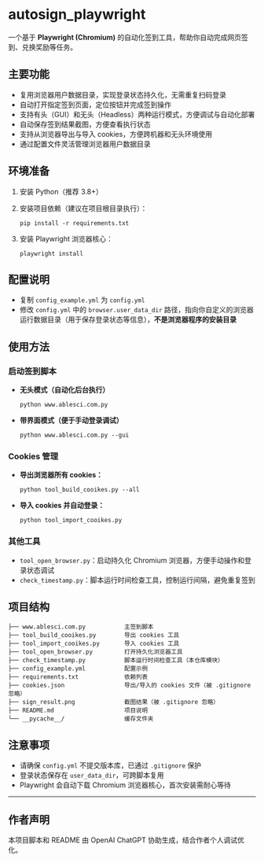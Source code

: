 # autosign_playwright

一个基于 **Playwright (Chromium)** 的自动化签到工具，帮助你自动完成网页签到、兑换奖励等任务。

## 主要功能

- 复用浏览器用户数据目录，实现登录状态持久化，无需重复扫码登录
- 自动打开指定签到页面，定位按钮并完成签到操作
- 支持有头（GUI）和无头（Headless）两种运行模式，方便调试与自动化部署
- 自动保存签到结果截图，方便查看执行状态
- 支持从浏览器导出与导入 cookies，方便跨机器和无头环境使用
- 通过配置文件灵活管理浏览器用户数据目录

## 环境准备

1. 安装 Python（推荐 3.8+）  
2. 安装项目依赖（建议在项目根目录执行）：  
   ```
   pip install -r requirements.txt
   ```

3. 安装 Playwright 浏览器核心：

   ```
   playwright install
   ```

## 配置说明

* 复制 `config_example.yml` 为 `config.yml`
* 修改 `config.yml` 中的 `browser.user_data_dir` 路径，指向你自定义的浏览器运行数据目录（用于保存登录状态等信息），**不是浏览器程序的安装目录**

## 使用方法

### 启动签到脚本

* **无头模式（自动化后台执行）**

  ```
  python www.ablesci.com.py
  ```
* **带界面模式（便于手动登录调试）**

  ```
  python www.ablesci.com.py --gui
  ```

### Cookies 管理

* **导出浏览器所有 cookies：**

  ```
  python tool_build_cooikes.py --all
  ```
* **导入 cookies 并自动登录：**

  ```
  python tool_import_cooikes.py
  ```

### 其他工具

* `tool_open_browser.py`：启动持久化 Chromium 浏览器，方便手动操作和登录状态调试
* `check_timestamp.py`：脚本运行时间检查工具，控制运行间隔，避免重复签到

## 项目结构

```
├── www.ablesci.com.py           主签到脚本
├── tool_build_cooikes.py        导出 cookies 工具
├── tool_import_cooikes.py       导入 cookies 工具
├── tool_open_browser.py         打开持久化浏览器工具
├── check_timestamp.py           脚本运行时间检查工具（本仓库模块）
├── config_example.yml           配置示例
├── requirements.txt             依赖列表
├── cookies.json                 导出/导入的 cookies 文件（被 .gitignore 忽略）
├── sign_result.png              截图结果（被 .gitignore 忽略）
├── README.md                    项目说明
└── __pycache__/                 缓存文件夹
```

## 注意事项

* 请确保 `config.yml` 不提交版本库，已通过 `.gitignore` 保护
* 登录状态保存在 `user_data_dir`，可跨脚本复用
* Playwright 会自动下载 Chromium 浏览器核心，首次安装需耐心等待

---

## 作者声明

本项目脚本和 README 由 OpenAI ChatGPT 协助生成，结合作者个人调试优化。